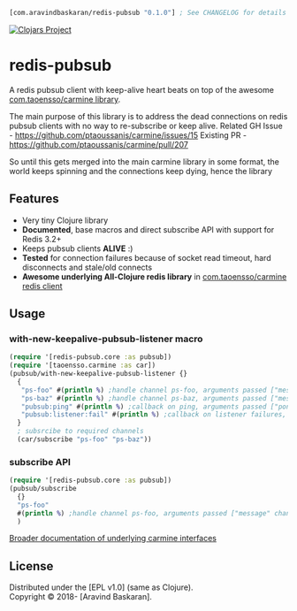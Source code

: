```clojure
[com.aravindbaskaran/redis-pubsub "0.1.0"] ; See CHANGELOG for details
```

[![Clojars Project](https://img.shields.io/clojars/v/com.aravindbaskaran/redis-pubsub.svg)](https://clojars.org/com.aravindbaskaran/redis-pubsub)

# redis-pubsub

A redis pubsub client with keep-alive heart beats on top of the awesome <a href="https://github.com/ptaoussanis/carmine" >com.taoensso/carmine library</a>.

The main purpose of this library is to address the dead connections on redis pubsub clients with no way to re-subscribe or keep alive.
Related GH Issue - https://github.com/ptaoussanis/carmine/issues/15
Existing PR - https://github.com/ptaoussanis/carmine/pull/207

So until this gets merged into the main carmine library in some format, the world keeps spinning and the connections keep dying, hence the library

## Features
 * Very tiny Clojure library
 * **Documented**, base macros and direct subscribe API with support for Redis 3.2+
 * Keeps pubsub clients **ALIVE** :)
 * **Tested** for connection failures because of socket read timeout, hard disconnects and stale/old connects
 * **Awesome underlying All-Clojure redis library** in <a href="https://github.com/ptaoussanis/carmine">com.taoensso/carmine redis client</a>


## Usage

### with-new-keepalive-pubsub-listener macro
```clojure
(require '[redis-pubsub.core :as pubsub])
(require '[taoensso.carmine :as car])
(pubsub/with-new-keepalive-pubsub-listener {}
  {
   "ps-foo" #(println %) ;handle channel ps-foo, arguments passed ["message" channel-name message-string]
   "ps-baz" #(println %) ;handle channel ps-baz, arguments passed ["message" channel-name message-string]
   "pubsub:ping" #(println %) ;callback on ping, arguments passed ["pong" "pubsub:ping"]
   "pubsub:listener:fail" #(println %) ;callback on listener failures, arguments passed ["pubsub:error" "pubsub:listener:fail" exception-obj]
  }
  ; subsrcibe to required channels
  (car/subscribe "ps-foo" "ps-baz"))

```
### subscribe API

```clojure
(require '[redis-pubsub.core :as pubsub])
(pubsub/subscribe
  {}
  "ps-foo"
  #(println %) ;handle channel ps-foo, arguments passed ["message" channel-name message-string]
  )

```

<a href="https://github.com/ptaoussanis/carmine#listeners--pubsub">Broader documentation of underlying carmine interfaces</a>

## License

Distributed under the [EPL v1.0] \(same as Clojure).  
Copyright &copy; 2018- [Aravind Baskaran].

